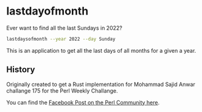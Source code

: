 lastdayofmonth
====


Ever want to find all the last Sundays in 2022?

```sh
lastdaysofmonth --year 2022 --day Sunday
```

This is an application to get all the last days of all months for a given a
year.


History
----

Originally created to get a Rust implementation for Mohammad Sajid Anwar
challange 175 for the Perl Weekly Challange.

You can find the [Facebook Post on the Perl Community here](https://www.facebook.com/groups/perlcommunity/posts/1265844890889801).
